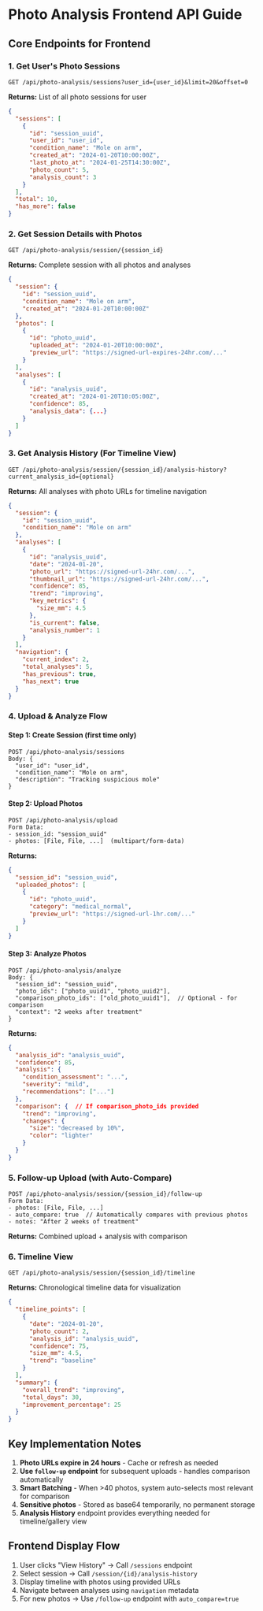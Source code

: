 # Photo Analysis Frontend API Guide

## Core Endpoints for Frontend

### 1. Get User's Photo Sessions
```
GET /api/photo-analysis/sessions?user_id={user_id}&limit=20&offset=0
```
**Returns:** List of all photo sessions for user
```json
{
  "sessions": [
    {
      "id": "session_uuid",
      "user_id": "user_id",
      "condition_name": "Mole on arm",
      "created_at": "2024-01-20T10:00:00Z",
      "last_photo_at": "2024-01-25T14:30:00Z",
      "photo_count": 5,
      "analysis_count": 3
    }
  ],
  "total": 10,
  "has_more": false
}
```

### 2. Get Session Details with Photos
```
GET /api/photo-analysis/session/{session_id}
```
**Returns:** Complete session with all photos and analyses
```json
{
  "session": {
    "id": "session_uuid",
    "condition_name": "Mole on arm",
    "created_at": "2024-01-20T10:00:00Z"
  },
  "photos": [
    {
      "id": "photo_uuid",
      "uploaded_at": "2024-01-20T10:00:00Z",
      "preview_url": "https://signed-url-expires-24hr.com/..."
    }
  ],
  "analyses": [
    {
      "id": "analysis_uuid",
      "created_at": "2024-01-20T10:05:00Z",
      "confidence": 85,
      "analysis_data": {...}
    }
  ]
}
```

### 3. Get Analysis History (For Timeline View)
```
GET /api/photo-analysis/session/{session_id}/analysis-history?current_analysis_id={optional}
```
**Returns:** All analyses with photo URLs for timeline navigation
```json
{
  "session": {
    "id": "session_uuid",
    "condition_name": "Mole on arm"
  },
  "analyses": [
    {
      "id": "analysis_uuid",
      "date": "2024-01-20",
      "photo_url": "https://signed-url-24hr.com/...",
      "thumbnail_url": "https://signed-url-24hr.com/...",
      "confidence": 85,
      "trend": "improving",
      "key_metrics": {
        "size_mm": 4.5
      },
      "is_current": false,
      "analysis_number": 1
    }
  ],
  "navigation": {
    "current_index": 2,
    "total_analyses": 5,
    "has_previous": true,
    "has_next": true
  }
}
```

### 4. Upload & Analyze Flow

#### Step 1: Create Session (first time only)
```
POST /api/photo-analysis/sessions
Body: {
  "user_id": "user_id",
  "condition_name": "Mole on arm",
  "description": "Tracking suspicious mole"
}
```

#### Step 2: Upload Photos
```
POST /api/photo-analysis/upload
Form Data:
- session_id: "session_uuid"
- photos: [File, File, ...]  (multipart/form-data)
```
**Returns:**
```json
{
  "session_id": "session_uuid",
  "uploaded_photos": [
    {
      "id": "photo_uuid",
      "category": "medical_normal",
      "preview_url": "https://signed-url-1hr.com/..."
    }
  ]
}
```

#### Step 3: Analyze Photos
```
POST /api/photo-analysis/analyze
Body: {
  "session_id": "session_uuid",
  "photo_ids": ["photo_uuid1", "photo_uuid2"],
  "comparison_photo_ids": ["old_photo_uuid1"],  // Optional - for comparison
  "context": "2 weeks after treatment"
}
```
**Returns:**
```json
{
  "analysis_id": "analysis_uuid",
  "confidence": 85,
  "analysis": {
    "condition_assessment": "...",
    "severity": "mild",
    "recommendations": ["..."]
  },
  "comparison": {  // If comparison_photo_ids provided
    "trend": "improving",
    "changes": {
      "size": "decreased by 10%",
      "color": "lighter"
    }
  }
}
```

### 5. Follow-up Upload (with Auto-Compare)
```
POST /api/photo-analysis/session/{session_id}/follow-up
Form Data:
- photos: [File, File, ...]
- auto_compare: true  // Automatically compares with previous photos
- notes: "After 2 weeks of treatment"
```
**Returns:** Combined upload + analysis with comparison

### 6. Timeline View
```
GET /api/photo-analysis/session/{session_id}/timeline
```
**Returns:** Chronological timeline data for visualization
```json
{
  "timeline_points": [
    {
      "date": "2024-01-20",
      "photo_count": 2,
      "analysis_id": "analysis_uuid",
      "confidence": 75,
      "size_mm": 4.5,
      "trend": "baseline"
    }
  ],
  "summary": {
    "overall_trend": "improving",
    "total_days": 30,
    "improvement_percentage": 25
  }
}
```

## Key Implementation Notes

1. **Photo URLs expire in 24 hours** - Cache or refresh as needed
2. **Use `follow-up` endpoint** for subsequent uploads - handles comparison automatically
3. **Smart Batching** - When >40 photos, system auto-selects most relevant for comparison
4. **Sensitive photos** - Stored as base64 temporarily, no permanent storage
5. **Analysis History** endpoint provides everything needed for timeline/gallery view

## Frontend Display Flow
1. User clicks "View History" → Call `/sessions` endpoint
2. Select session → Call `/session/{id}/analysis-history`
3. Display timeline with photos using provided URLs
4. Navigate between analyses using `navigation` metadata
5. For new photos → Use `/follow-up` endpoint with `auto_compare=true`